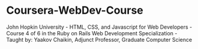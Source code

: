 # Coursera-WebDev-Course
John Hopkin University - HTML, CSS, and Javascript for Web Developers - Course 4 of 6 in the Ruby on Rails Web Development Specialization - Taught by:  Yaakov Chaikin, Adjunct Professor, Graduate Computer Science
